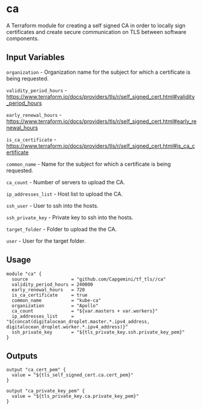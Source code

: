 ca
==========
A Terraform module for creating a self signed CA in order to locally sign certificates and create secure communication on TLS between software components.

Input Variables
---------------

`organization` - Organization name for the subject for which a certificate is being requested.

`validity_period_hours` - https://www.terraform.io/docs/providers/tls/r/self_signed_cert.html#validity_period_hours

`early_renewal_hours` - https://www.terraform.io/docs/providers/tls/r/self_signed_cert.html#early_renewal_hours

`is_ca_certificate` - https://www.terraform.io/docs/providers/tls/r/self_signed_cert.html#is_ca_certificate

`common_name` - Name for the subject for which a certificate is being requested.

`ca_count` - Number of servers to upload the CA.

`ip_addresses_list` - Host list to upload the CA.

`ssh_user` - User to ssh into the hosts.

`ssh_private_key` - Private key to ssh into the hosts. 

`target_folder` - Folder to upload the the CA.

`user` - User for the target folder.


Usage
-----

```
module "ca" {
  source                = "github.com/Capgemini/tf_tls//ca"
  validity_period_hours = 240000
  early_renewal_hours   = 720
  is_ca_certificate     = true
  common_name           = "kube-ca"
  organization          = "Apollo"
  ca_count          	= "${var.masters + var.workers}"
  ip_addresses_list     = "${concat(digitalocean_droplet.master.*.ipv4_address, digitalocean_droplet.worker.*.ipv4_address)}"
  ssh_private_key       = "${tls_private_key.ssh.private_key_pem}"
}
```

Outputs
-------

```
output "ca_cert_pem" {
  value = "${tls_self_signed_cert.ca.cert_pem}"
}

output "ca_private_key_pem" {
  value = "${tls_private_key.ca.private_key_pem}"
}
```

